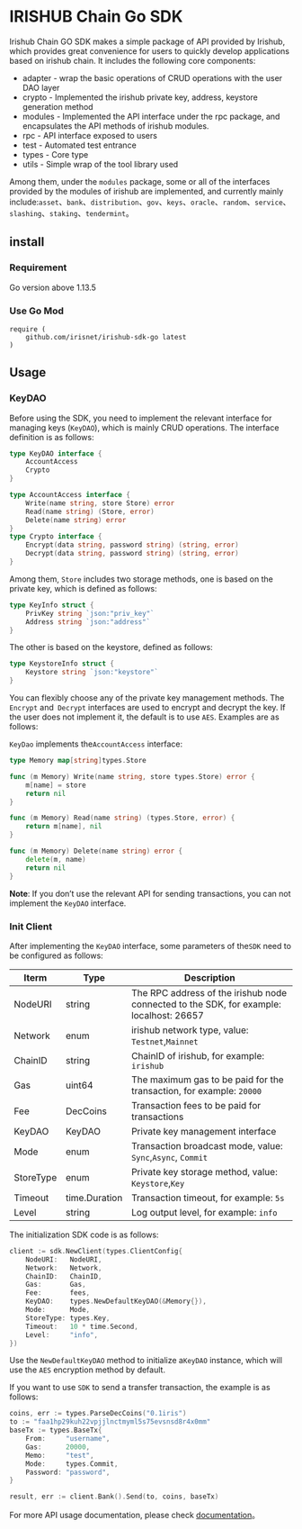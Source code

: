 # IRISHUB Chain Go SDK

Irishub Chain GO SDK makes a simple package of API provided by Irishub, which provides great convenience for users to quickly develop applications based on irishub chain. It includes the following core components:

- adapter - wrap the basic operations of CRUD operations with the user DAO layer
- crypto - Implemented the irishub private key, address, keystore generation method
- modules - Implemented the API interface under the rpc package, and encapsulates the API methods of irishub modules.
- rpc - API interface exposed to users
- test - Automated test entrance
- types - Core type
- utils - Simple wrap of the tool library used

Among them, under the `modules` package, some or all of the interfaces provided by the modules of irishub are implemented, and currently mainly include:`asset`、`bank`、`distribution`、`gov`、`keys`、`oracle`、`random`、`service`、`slashing`、`staking`、`tendermint`。

## install

### Requirement

Go version above 1.13.5

### Use Go Mod

```text
require (
    github.com/irisnet/irishub-sdk-go latest
)
```

## Usage

### KeyDAO

Before using the SDK, you need to implement the relevant interface for managing keys (`KeyDAO`), which is mainly CRUD operations. The interface definition is as follows:

```go
type KeyDAO interface {
    AccountAccess
    Crypto
}

type AccountAccess interface {
    Write(name string, store Store) error
    Read(name string) (Store, error)
    Delete(name string) error
}
type Crypto interface {
    Encrypt(data string, password string) (string, error)
    Decrypt(data string, password string) (string, error)
}
```

Among them, `Store` includes two storage methods, one is based on the private key, which is defined as follows:

```go
type KeyInfo struct {
    PrivKey string `json:"priv_key"`
    Address string `json:"address"`
}
```

The other is based on the keystore, defined as follows:

```go
type KeystoreInfo struct {
    Keystore string `json:"keystore"`
}
```

You can flexibly choose any of the private key management methods. The `Encrypt` and` Decrypt` interfaces are used to encrypt and decrypt the key. If the user does not implement it, the default is to use `AES`. Examples are as follows:

`KeyDao` implements the`AccountAccess` interface:

```go
type Memory map[string]types.Store

func (m Memory) Write(name string, store types.Store) error {
    m[name] = store
    return nil
}

func (m Memory) Read(name string) (types.Store, error) {
    return m[name], nil
}

func (m Memory) Delete(name string) error {
    delete(m, name)
    return nil
}
```

**Note**: If you don’t use the relevant API for sending transactions, you can not implement the `KeyDAO` interface.

### Init Client

After implementing the `KeyDAO` interface, some parameters of the`SDK` need to be configured as follows:

| Iterm    | Type           | Description                                               |
| --------- | ------------- | -------------------------------------------------- |
| NodeURI   | string        | The RPC address of the irishub node connected to the SDK, for example: localhost: 26657 |
| Network   | enum          | irishub network type, value: `Testnet`,`Mainnet`        |
| ChainID   | string        | ChainID of irishub, for example: `irishub`                  |
| Gas       | uint64        | The maximum gas to be paid for the transaction, for example: `20000`                |
| Fee       | DecCoins      | Transaction fees to be paid for transactions                                 |
| KeyDAO    | KeyDAO        | Private key management interface                                      |
| Mode      | enum          | Transaction broadcast mode, value: `Sync`,`Async`, `Commit`   |
| StoreType | enum          | Private key storage method, value: `Keystore`,`Key`          |
| Timeout   | time.Duration | Transaction timeout, for example: `5s`                        |
| Level     | string        | Log output level, for example: `info`                        |

The initialization SDK code is as follows:

```go
client := sdk.NewClient(types.ClientConfig{
    NodeURI:   NodeURI,
    Network:   Network,
    ChainID:   ChainID,
    Gas:       Gas,
    Fee:       fees,
    KeyDAO:    types.NewDefaultKeyDAO(&Memory{}),
    Mode:      Mode,
    StoreType: types.Key,
    Timeout:   10 * time.Second,
    Level:     "info",
})
```

Use the `NewDefaultKeyDAO` method to initialize a`KeyDAO` instance, which will use the `AES` encryption method by default.

If you want to use `SDK` to send a transfer transaction, the example is as follows:

```go
coins, err := types.ParseDecCoins("0.1iris")
to := "faa1hp29kuh22vpjjlnctmyml5s75evsnsd8r4x0mm"
baseTx := types.BaseTx{
    From:     "username",
    Gas:      20000,
    Memo:     "test",
    Mode:     types.Commit,
    Password: "password",
}

result, err := client.Bank().Send(to, coins, baseTx)
```

For more API usage documentation, please check [documentation](https://pkg.go.dev/mod/github.com/irisnet/irishub-sdk-go)。
